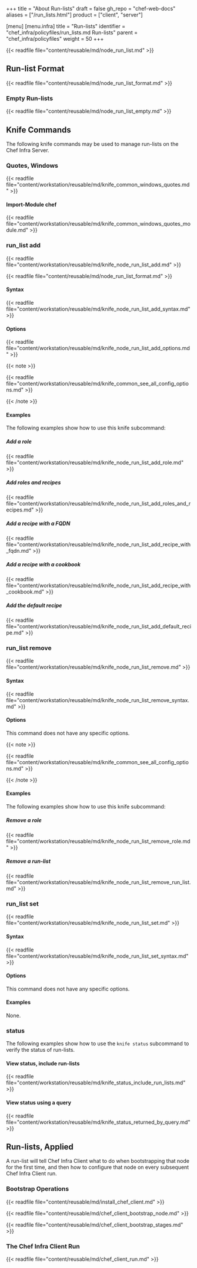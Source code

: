 +++
title = "About Run-lists"
draft = false
gh_repo = "chef-web-docs"
aliases = ["/run_lists.html"]
product = ["client", "server"]

[menu]
  [menu.infra]
    title = "Run-lists"
    identifier = "chef_infra/policyfiles/run_lists.md Run-lists"
    parent = "chef_infra/policyfiles"
    weight = 50
+++
<!-- markdownlint-disable-file MD024 -->
{{< readfile file="content/reusable/md/node_run_list.md" >}}

## Run-list Format

{{< readfile file="content/reusable/md/node_run_list_format.md" >}}

### Empty Run-lists

{{< readfile file="content/reusable/md/node_run_list_empty.md" >}}

## Knife Commands

The following knife commands may be used to manage run-lists on the Chef
Infra Server.

### Quotes, Windows

{{< readfile file="content/workstation/reusable/md/knife_common_windows_quotes.md" >}}

#### Import-Module chef

{{< readfile file="content/workstation/reusable/md/knife_common_windows_quotes_module.md" >}}

### run_list add

{{< readfile file="content/workstation/reusable/md/knife_node_run_list_add.md" >}}

{{< readfile file="content/reusable/md/node_run_list_format.md" >}}

#### Syntax

{{< readfile file="content/workstation/reusable/md/knife_node_run_list_add_syntax.md" >}}

#### Options

{{< readfile file="content/workstation/reusable/md/knife_node_run_list_add_options.md" >}}

{{< note >}}

{{< readfile file="content/workstation/reusable/md/knife_common_see_all_config_options.md" >}}

{{< /note >}}

#### Examples

The following examples show how to use this knife subcommand:

##### Add a role

{{< readfile file="content/workstation/reusable/md/knife_node_run_list_add_role.md" >}}

##### Add roles and recipes

{{< readfile file="content/workstation/reusable/md/knife_node_run_list_add_roles_and_recipes.md" >}}

##### Add a recipe with a FQDN

{{< readfile file="content/workstation/reusable/md/knife_node_run_list_add_recipe_with_fqdn.md" >}}

##### Add a recipe with a cookbook

{{< readfile file="content/workstation/reusable/md/knife_node_run_list_add_recipe_with_cookbook.md" >}}

##### Add the default recipe

{{< readfile file="content/workstation/reusable/md/knife_node_run_list_add_default_recipe.md" >}}

### run_list remove

{{< readfile file="content/workstation/reusable/md/knife_node_run_list_remove.md" >}}

#### Syntax

{{< readfile file="content/workstation/reusable/md/knife_node_run_list_remove_syntax.md" >}}

#### Options

This command does not have any specific options.

{{< note >}}

{{< readfile file="content/workstation/reusable/md/knife_common_see_all_config_options.md" >}}

{{< /note >}}

#### Examples

The following examples show how to use this knife subcommand:

##### Remove a role

{{< readfile file="content/workstation/reusable/md/knife_node_run_list_remove_role.md" >}}

##### Remove a run-list

{{< readfile file="content/workstation/reusable/md/knife_node_run_list_remove_run_list.md" >}}

### run_list set

{{< readfile file="content/workstation/reusable/md/knife_node_run_list_set.md" >}}

#### Syntax

{{< readfile file="content/workstation/reusable/md/knife_node_run_list_set_syntax.md" >}}

#### Options

This command does not have any specific options.

#### Examples

None.

### status

The following examples show how to use the `knife status` subcommand to
verify the status of run-lists.

#### View status, include run-lists

{{< readfile file="content/workstation/reusable/md/knife_status_include_run_lists.md" >}}

#### View status using a query

{{< readfile file="content/workstation/reusable/md/knife_status_returned_by_query.md" >}}

## Run-lists, Applied

A run-list will tell Chef Infra Client what to do when bootstrapping
that node for the first time, and then how to configure that node on
every subsequent Chef Infra Client run.

### Bootstrap Operations

{{< readfile file="content/reusable/md/install_chef_client.md" >}}

{{< readfile file="content/reusable/md/chef_client_bootstrap_node.md" >}}

{{< readfile file="content/reusable/md/chef_client_bootstrap_stages.md" >}}

### The Chef Infra Client Run

{{< readfile file="content/reusable/md/chef_client_run.md" >}}
